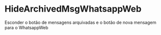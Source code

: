 # HideArchivedMsgWhatsappWeb
Esconder o botão de mensagens arquivadas e o botão de nova mensagem para o WhatsappWeb
